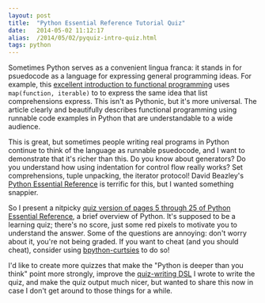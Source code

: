```yaml
---
layout: post
title:  "Python Essential Reference Tutorial Quiz"
date:   2014-05-02 11:12:17
alias:  /2014/05/02/pyquiz-intro-quiz.html
tags: python
---
```


Sometimes Python serves as a convenient lingua franca:
it stands in for psuedocode as a language for expressing
general programming ideas. For example,
this [excellent introduction to functional programming](http://maryrosecook.com/blog/post/a-practical-introduction-to-functional-programming) 
uses `map(function, iterable)`
to to express the same idea
that list comprehensions express.
This isn't as Pythonic, but it's more universal.
The article clearly and beautifully describes functional
programming using runnable code examples in Python that are
understandable to a wide audience.

This is great, but sometimes people writing real programs in Python
continue to think of the language as runnable psuedocode, and
I want to demonstrate that it's richer than this.
Do you know about generators? Do you understand how using indentation
for control flow really works? Set comprehensions, tuple unpacking, the
iterator protocol! 
David Beazley's
[Python Essential Reference](http://www.amazon.com/Python-Essential-Reference-4th-Edition/dp/0672329786)
is terrific for this, but I wanted something snappier.

So I present a nitpicky [quiz version of pages 5 through 25 of Python Essential Reference]({{site.url}}/python_essential_reference_intro_quiz.html),
a brief overview of Python. It's supposed to be a learning quiz; there's no
score, just some red pixels to motivate you to understand the answer.
Some of the questions are annoying: don't worry about it,
you're not being graded. If you want to cheat (and you should cheat), consider using
[bpython-curtsies](http://ballingt.com/2013/12/21/bpython-curtsies.html)
to do so!

I'd like to create more quizzes that make the "Python is deeper than you think"
point more strongly,
improve the [quiz-writing DSL](https://github.com/thomasballinger/pythonquiz)
I wrote to write the quiz, and make
the quiz output much nicer, but wanted
to share this now in case I don't get around to those things for a while.
